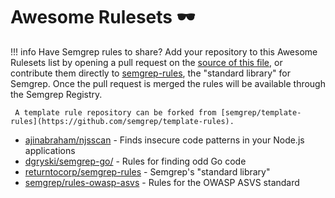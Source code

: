 # Awesome Rulesets 🕶️

!!! info 
     Have Semgrep rules to share? Add your repository to this Awesome Rulesets list by opening a pull request on the [source of this file](https://github.com/returntocorp/semgrep-docs/blob/main/docs/awesome.md), or contribute them directly to [semgrep-rules](https://github.com/returntocorp/semgrep-rules), the "standard library" for Semgrep. Once the pull request is merged the rules will be available through the Semgrep Registry.
     
     A template rule repository can be forked from [semgrep/template-rules](https://github.com/semgrep/template-rules).

* [ajinabraham/njsscan](https://github.com/ajinabraham/njsscan) - Finds insecure code patterns in your Node.js applications
* [dgryski/semgrep-go/](https://github.com/dgryski/semgrep-go/) - Rules for finding odd Go code
* [returntocorp/semgrep-rules](https://github.com/returntocorp/semgrep-rules) - Semgrep's "standard library"
* [semgrep/rules-owasp-asvs](https://github.com/semgrep/rules-owasp-asvs) - Rules for the OWASP ASVS standard
